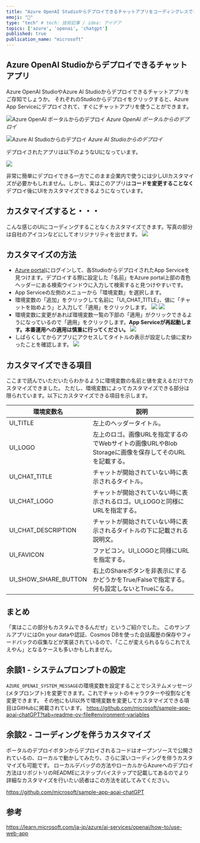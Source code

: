 ```yaml
---
title: "Azure OpenAI Studioからデプロイできるチャットアプリをコーディングレスでカスタマイズする"
emoji: "🐙"
type: "tech" # tech: 技術記事 / idea: アイデア
topics: ['azure', 'openai', 'chatgpt']
published: true
publication_name: "microsoft"
---
```

## Azure OpenAI Studioからデプロイできるチャットアプリ

Azure OpenAI StudioやAzure AI Studioからデプロイできるチャットアプリをご存知でしょうか。
それぞれのStudioからデプロイをクリックすると、Azure App Serviceにデプロイされて、すぐにチャットアプリを使うことができます。

![Azure OpenAI ポータルからのデプロイ](/images/azure-openai-custom-sample-app-aoai-chatgpt/aoai_studio.png)
*Azure OpenAI ポータルからのデプロイ*

![Azure AI Studioからのデプロイ](/images/azure-openai-custom-sample-app-aoai-chatgpt/ai_studio.png)
*Azure AI Studioからのデプロイ*

デプロイされたアプリは以下のようなUIになっています。

![](/images/azure-openai-custom-sample-app-aoai-chatgpt/original.png)

非常に簡単にデプロイできる一方でこのまま企業内で使うには少しUIカスタマイズが必要かもしれません。しかし、実はこのアプリは**コードを変更することなく**デプロイ後にUIをカスタマイズできるようになっています。

## カスタマイズすると・・・
こんな感じのUIにコーディングすることなくカスタマイズできます。写真の部分は自社のアイコンなどにしてオリジナリティを出せます。
![](/images/azure-openai-custom-sample-app-aoai-chatgpt/customized.png)

## カスタマイズの方法
- [Azure portal](https://portal.azure.com)にログインして、各StudioからデプロイされたApp Serviceを見つけます。デプロイする際に設定した「名前」をAzure portal上部の青色ヘッダーにある検索ウインドウに入力して検索すると見つけやすいです。
- App Serviceの左側のメニューから「環境変数」を選択します。
- 環境変数の「追加」をクリックして名前に「UI_CHAT_TITLE」、値に「チャットを始めよう」と入力して「適用」をクリックします。
![](/images/azure-openai-custom-sample-app-aoai-chatgpt/1.png)
![](/images/azure-openai-custom-sample-app-aoai-chatgpt/2.png)
- 環境変数に変更があれば環境変数一覧の下部の「適用」がクリックできるようになっているので「適用」をクリックします。**App Serviceが再起動します。本番運用への適用は慎重に行ってください。**
![](/images/azure-openai-custom-sample-app-aoai-chatgpt/3.png)
- しばらくしてからアプリにアクセスしてタイトルの表示が設定した値に変わったことを確認します。
![](/images/azure-openai-custom-sample-app-aoai-chatgpt/4.png)


## カスタマイズできる項目
ここまで読んでいただいたらわかるように環境変数の名前と値を変えるだけでカスタマイズできました。
ただし、環境変数によってカスタマイズできる部分は限られています。以下にカスタマイズできる項目を示します。

| 環境変数名 | 説明 |
| --- | --- |
| UI_TITLE | 左上のヘッダータイトル。 |
| UI_LOGO | 左上のロゴ。画像URLを指定するのでWebサイトの画像URLやBlob Storageに画像を保存してそのURLを記載する。 |
| UI_CHAT_TITLE | チャットが開始されていない時に表示されるタイトル。 |
| UI_CHAT_LOGO | チャットが開始されていない時に表示されるロゴ。UI_LOGOと同様にURLを指定する。 |
| UI_CHAT_DESCRIPTION | チャットが開始されていない時に表示されるタイトルの下に記載される説明文。 |
| UI_FAVICON | ファビコン。UI_LOGOと同様にURLを指定する。 |
| UI_SHOW_SHARE_BUTTON | 右上のShareボタンを非表示にするかどうかをTrue/Falseで指定する。何も設定しないとTrueになる。 |

## まとめ
「実はここの部分もカスタムできるんだぜ」というご紹介でした。
このサンプルアプリにはOn your dataや認証、Cosmos DBを使った会話履歴の保存やフィードバックの収集などが実装されているので、「ここが変えられるならこれでええやん」となるケースも多いかもしれません。

## 余談1 - システムプロンプトの設定
`AZURE_OPENAI_SYSTEM_MESSAGE`の環境変数を設定することでシステムメッセージ(メタプロンプト)を変更できます。これでチャットのキャラクターや役割などを変更できます。
その他にもUI以外で環境変数を変更してカスタマイズできる項目はGitHubに掲載されています。
https://github.com/microsoft/sample-app-aoai-chatGPT?tab=readme-ov-file#environment-variables

## 余談2 - コーディングを伴うカスタマイズ
ポータルのデプロイボタンからデプロイされるコードはオープンソースで公開されているの、ローカルで動かしてみたり、さらに深いコーディングを伴うカスタマイズも可能です。
ローカルデバッグの方法やローカルからAzureへのデプロイ方法はリポジトリのREADMEにステップバイステップで記載してあるのでより詳細なカスタマイズを行いたい読者はこの方法を試してみてください。

https://github.com/microsoft/sample-app-aoai-chatGPT

## 参考
https://learn.microsoft.com/ja-jp/azure/ai-services/openai/how-to/use-web-app